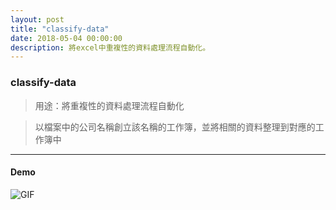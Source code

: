 ```yaml
---
layout: post
title: "classify-data"
date: 2018-05-04 00:00:00
description: 將excel中重複性的資料處理流程自動化。
---
```


### classify-data

> 用途：將重複性的資料處理流程自動化

> 以檔案中的公司名稱創立該名稱的工作簿，並將相關的資料整理到對應的工作簿中

***

#### Demo

![GIF](../assets/img/cd_demo.gif)

